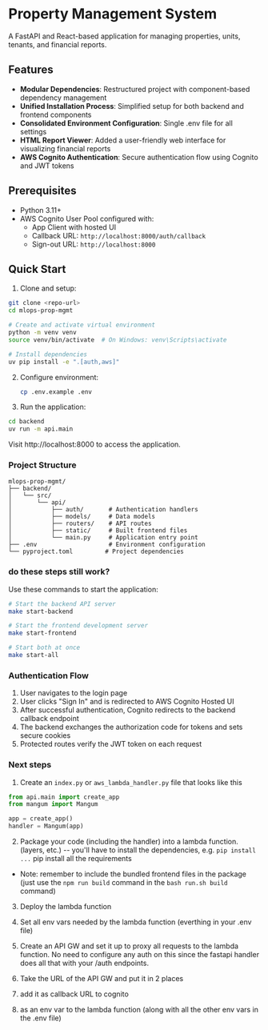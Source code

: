 # Property Management System

A FastAPI and React-based application for managing properties, units, tenants, and financial reports.

## Features

- **Modular Dependencies**: Restructured project with component-based dependency management
- **Unified Installation Process**: Simplified setup for both backend and frontend components
- **Consolidated Environment Configuration**: Single .env file for all settings
- **HTML Report Viewer**: Added a user-friendly web interface for visualizing financial reports
- **AWS Cognito Authentication**: Secure authentication flow using Cognito and JWT tokens

## Prerequisites

- Python 3.11+
- AWS Cognito User Pool configured with:
  - App Client with hosted UI
  - Callback URL: `http://localhost:8000/auth/callback`
  - Sign-out URL: `http://localhost:8000`

## Quick Start

1. Clone and setup:
```bash
git clone <repo-url>
cd mlops-prop-mgmt

# Create and activate virtual environment
python -m venv venv
source venv/bin/activate  # On Windows: venv\Scripts\activate

# Install dependencies
uv pip install -e ".[auth,aws]"
```

2. Configure environment:
   ```bash
   cp .env.example .env
   ```

3. Run the application:
```bash
cd backend
uv run -m api.main
```

Visit http://localhost:8000 to access the application.

### Project Structure
```
mlops-prop-mgmt/
├── backend/
│   └── src/
│       └── api/
│           ├── auth/       # Authentication handlers
│           ├── models/     # Data models
│           ├── routers/    # API routes
│           ├── static/     # Built frontend files
│           └── main.py     # Application entry point
├── .env                    # Environment configuration
└── pyproject.toml         # Project dependencies
```

### do these steps still work?

Use these commands to start the application:

```bash
# Start the backend API server
make start-backend

# Start the frontend development server
make start-frontend

# Start both at once
make start-all
```

### Authentication Flow

1. User navigates to the login page
2. User clicks "Sign In" and is redirected to AWS Cognito Hosted UI
3. After successful authentication, Cognito redirects to the backend callback endpoint
4. The backend exchanges the authorization code for tokens and sets secure cookies
5. Protected routes verify the JWT token on each request


### Next steps

1. Create an `index.py` or `aws_lambda_handler.py` file that looks like this

```python
from api.main import create_app
from mangum import Mangum

app = create_app()
handler = Mangum(app)
```

2. Package your code (including the handler) into a lambda function. (layers, etc.) -- you'll have to install the dependencies, e.g. `pip install ...` pip install all the requirements

* Note: remember to include the bundled frontend files in the package (just use the `npm run build` command in the `bash run.sh build` command)

3. Deploy the lambda function

4. Set all env vars needed by the lambda function (everthing in your .env file)

5. Create an API GW and set it up to proxy all requests to the lambda function. No need to configure any auth on this since the fastapi handler does all that with your /auth endpoints.

6. Take the URL of the API GW and put it in 2 places

  1. add it as callback URL to cognito

  2. as an env var to the lambda function (along with all the other env vars in the .env file)
